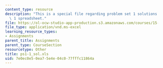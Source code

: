 ```yaml
---
content_type: resource
description: "This is a special file regarding problem set 1 solutions \u2013 Group\
  \ 1 spreadsheet."
file: https://ol-ocw-studio-app-production.s3.amazonaws.com/courses/15-053-optimization-methods-in-management-science-spring-2013/7e0ec0e50ea75e4e04c077fffc11864a_ps1-1_sol.xls
file_type: application/vnd.ms-excel
learning_resource_types:
- Assignments
parent_title: Assignments
parent_type: CourseSection
resourcetype: Other
title: ps1-1_sol.xls
uid: 7e0ec0e5-0ea7-5e4e-04c0-77fffc11864a
---
```

